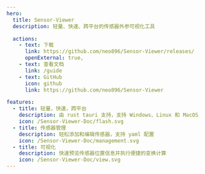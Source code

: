 ```yaml
---
hero:
  title: Sensor-Viewer
  description: 轻量、快速、跨平台的传感器外参可视化工具

  actions:
    - text: 下载
      link: https://github.com/neo896/Sensor-Viewer/releases/
      openExternal: true,
    - text: 查看文档
      link: /guide
    - text: GitHub
      icon: github
      link: https://github.com/neo896/Sensor-Viewer

features:
  - title: 轻量，快速，跨平台
    description: 由 rust tauri 支持，支持 Windows、Linux 和 MacOS
    icon: /Sensor-Viewer-Doc/flash.svg
  - title: 传感器管理
    description: 轻松添加和编辑传感器，支持 yaml 配置
    icon: /Sensor-Viewer-Doc/management.svg
  - title: 可视化
    description: 快速预览传感器位置信息并执行便捷的变换计算
    icon: /Sensor-Viewer-Doc/view.svg
---
```

